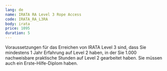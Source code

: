 ```yaml
---
lang: de
name: IRATA RA Level 3 Rope Access
code: IRATA_RA_L3RA
body: irata
price: 1095
duration: 5
---
```


Voraussetzungen für das Erreichen von IRATA Level 3 sind, dass Sie mindestens 1 Jahr Erfahrung auf Level 2 haben, in der Sie 1.000 nachweisbare praktische Stunden auf Level 2 gearbeitet haben. Sie müssen auch ein Erste-Hilfe-Diplom haben.